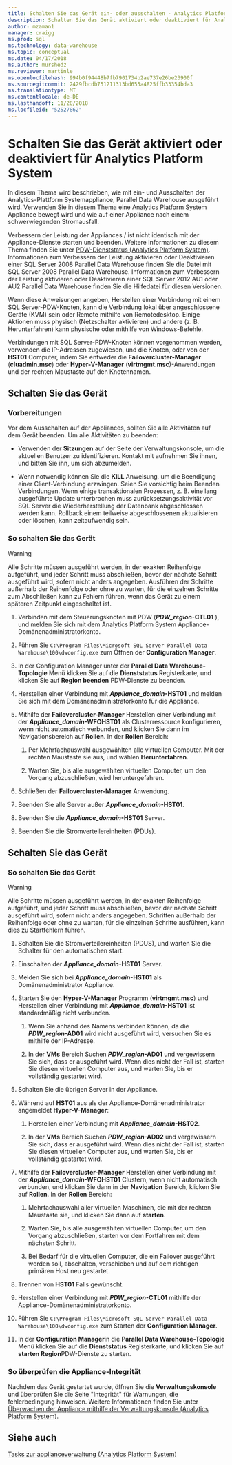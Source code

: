 ```yaml
---
title: Schalten Sie das Gerät ein- oder ausschalten - Analytics Platform System | Microsoft-Dokumentation
description: Schalten Sie das Gerät aktiviert oder deaktiviert für Analytics Platform System
author: mzaman1
manager: craigg
ms.prod: sql
ms.technology: data-warehouse
ms.topic: conceptual
ms.date: 04/17/2018
ms.author: murshedz
ms.reviewer: martinle
ms.openlocfilehash: 994b0f94448b7fb7901734b2ae737e26be23900f
ms.sourcegitcommit: 2429fbcdb751211313bd655a4825ffb33354bda3
ms.translationtype: MT
ms.contentlocale: de-DE
ms.lasthandoff: 11/28/2018
ms.locfileid: "52527862"
---
```

# <a name="power-the-appliance-on-or-off-for-analytics-platform-system"></a>Schalten Sie das Gerät aktiviert oder deaktiviert für Analytics Platform System
In diesem Thema wird beschrieben, wie mit ein- und Ausschalten der Analytics-Plattform Systemappliance, Parallel Data Warehouse ausgeführt wird. Verwenden Sie in diesem Thema eine Analytics Platform System Appliance bewegt wird und wie auf einer Appliance nach einem schwerwiegenden Stromausfall.  
  
Verbessern der Leistung der Appliances / ist nicht identisch mit der Appliance-Dienste starten und beenden. Weitere Informationen zu diesem Thema finden Sie unter [PDW-Dienststatus &#40;Analytics Platform System&#41;](pdw-services-status.md). Informationen zum Verbessern der Leistung aktivieren oder Deaktivieren einer SQL Server 2008 Parallel Data Warehouse finden Sie die Datei mit SQL Server 2008 Parallel Data Warehouse. Informationen zum Verbessern der Leistung aktivieren oder Deaktivieren einer SQL Server 2012 AU1 oder AU2 Parallel Data Warehouse finden Sie die Hilfedatei für diesen Versionen.  
  
Wenn diese Anweisungen angeben, Herstellen einer Verbindung mit einem SQL Server-PDW-Knoten, kann die Verbindung lokal über angeschlossene Geräte (KVM) sein oder Remote mithilfe von Remotedesktop. Einige Aktionen muss physisch (Netzschalter aktivieren) und andere (z. B. Herunterfahren) kann physische oder mithilfe von Windows-Befehle.  
  
Verbindungen mit SQL Server-PDW-Knoten können vorgenommen werden, verwenden die IP-Adressen zugewiesen, und die Knoten, oder von der **HST01** Computer, indem Sie entweder die **Failovercluster-Manager** (**cluadmin.msc**) oder **Hyper-V-Manager** (**virtmgmt.msc**)-Anwendungen und der rechten Maustaste auf den Knotennamen.  
  
## <a name="PowerOff"></a>Schalten Sie das Gerät  
  
### <a name="before-you-begin"></a>Vorbereitungen  
Vor dem Ausschalten auf der Appliances, sollten Sie alle Aktivitäten auf dem Gerät beenden. Um alle Aktivitäten zu beenden:  
  
-   Verwenden der **Sitzungen** auf der Seite der Verwaltungskonsole, um die aktuellen Benutzer zu identifizieren. Kontakt mit aufnehmen Sie ihnen, und bitten Sie ihn, um sich abzumelden.  
  
-   Wenn notwendig können Sie die **KILL** Anweisung, um die Beendigung einer Client-Verbindung erzwingen. Seien Sie vorsichtig beim Beenden Verbindungen. Wenn einige transaktionalen Prozessen, z. B. eine lang ausgeführte Update unterbrochen muss zurücksetzungsaktivität vor SQL Server die Wiederherstellung der Datenbank abgeschlossen werden kann. Rollback einem teilweise abgeschlossenen aktualisieren oder löschen, kann zeitaufwendig sein.  
  
### <a name="to-power-off-the-appliance"></a>So schalten Sie das Gerät  
  
> [!WARNING]  
> Alle Schritte müssen ausgeführt werden, in der exakten Reihenfolge aufgeführt, und jeder Schritt muss abschließen, bevor der nächste Schritt ausgeführt wird, sofern nicht anders angegeben. Ausführen der Schritte außerhalb der Reihenfolge oder ohne zu warten, für die einzelnen Schritte zum Abschließen kann zu Fehlern führen, wenn das Gerät zu einem späteren Zeitpunkt eingeschaltet ist.  
  
1.  Verbinden mit dem Steuerungsknoten mit PDW (**_PDW_region_-CTL01** ), und melden Sie sich mit dem Analytics Platform System Appliance-Domänenadministratorkonto.  
  
2.  Führen Sie `C:\Program Files\Microsoft SQL Server Parallel Data Warehouse\100\dwconfig.exe` zum Öffnen der **Configuration Manager**.  
  
3.  In der Configuration Manager unter der **Parallel Data Warehouse-Topologie** Menü klicken Sie auf die **Dienststatus** Registerkarte, und klicken Sie auf **Region beenden** PDW-Dienste zu beenden.   
  
4.  Herstellen einer Verbindung mit  **_Appliance_domain_-HST01** und melden Sie sich mit dem Domänenadministratorkonto für die Appliance.  
  
5.  Mithilfe der **Failovercluster-Manager** Herstellen einer Verbindung mit der  **_Appliance_domain_-WFOHST01** als Clusterressource konfigurieren, wenn nicht automatisch verbunden, und klicken Sie dann im Navigationsbereich auf **Rollen**. In der **Rollen** Bereich:  
  
    1.  Per Mehrfachauswahl ausgewählten alle virtuellen Computer. Mit der rechten Maustaste sie aus, und wählen **Herunterfahren**.  
  
    2.  Warten Sie, bis alle ausgewählten virtuellen Computer, um den Vorgang abzuschließen, wird heruntergefahren.  
  
6.  Schließen der **Failovercluster-Manager** Anwendung.  
  
7. Beenden Sie alle Server außer  **_Appliance_domain_-HST01**.  
  
8. Beenden Sie die  **_Appliance_domain_-HST01** Server.  
  
9. Beenden Sie die Stromverteilereinheiten (PDUs).  
  
## <a name="PowerOn"></a>Schalten Sie das Gerät  
  
### <a name="to-power-on-the-appliance"></a>So schalten Sie das Gerät  
  
> [!WARNING]  
> Alle Schritte müssen ausgeführt werden, in der exakten Reihenfolge aufgeführt, und jeder Schritt muss abschließen, bevor der nächste Schritt ausgeführt wird, sofern nicht anders angegeben. Schritten außerhalb der Reihenfolge oder ohne zu warten, für die einzelnen Schritte ausführen, kann dies zu Startfehlern führen.  
  
1.  Schalten Sie die Stromverteilereinheiten (PDUS), und warten Sie die Schalter für den automatischen start.  
  
2.  Einschalten der  **_Appliance_domain_-HST01** Server.  
  
3.  Melden Sie sich bei  **_Appliance_domain_-HST01** als Domänenadministrator Appliance.  
  
4.  Starten Sie den **Hyper-V-Manager** Programm (**virtmgmt.msc**) und Herstellen einer Verbindung mit  **_Appliance_domain_-HST01** ist standardmäßig nicht verbunden.  
  
    1.  Wenn Sie anhand des Namens verbinden können, da die  **_PDW_region_-AD01** wird nicht ausgeführt wird, versuchen Sie es mithilfe der IP-Adresse.  
  
    2.  In der **VMs** Bereich Suchen  **_PDW_region_-AD01** und vergewissern Sie sich, dass er ausgeführt wird. Wenn dies nicht der Fall ist, starten Sie diesen virtuellen Computer aus, und warten Sie, bis er vollständig gestartet wird.  
  
5.  Schalten Sie die übrigen Server in der Appliance.  
  
6.  Während auf **HST01** aus als der Appliance-Domänenadministrator angemeldet **Hyper-V-Manager**:  
  
    1.  Herstellen einer Verbindung mit  **_Appliance_domain_-HST02**.  
  
    2.  In der **VMs** Bereich Suchen  **_PDW_region_-AD02** und vergewissern Sie sich, dass er ausgeführt wird.  Wenn dies nicht der Fall ist, starten Sie diesen virtuellen Computer aus, und warten Sie, bis er vollständig gestartet wird.  
  
7.  Mithilfe der **Failovercluster-Manager** Herstellen einer Verbindung mit der  **_Appliance_domain_-WFOHST01** Clustern, wenn nicht automatisch verbunden, und klicken Sie dann in der  **Navigation** Bereich, klicken Sie auf **Rollen**. In der **Rollen** Bereich:  
  
    1.  Mehrfachauswahl aller virtuellen Maschinen, die mit der rechten Maustaste sie, und klicken Sie dann auf **starten**.  
  
    2.  Warten Sie, bis alle ausgewählten virtuellen Computer, um den Vorgang abzuschließen, starten vor dem Fortfahren mit dem nächsten Schritt.  
  
    3.  Bei Bedarf für die virtuellen Computer, die ein Failover ausgeführt werden soll, abschalten, verschieben und auf dem richtigen primären Host neu gestartet.  
  
8. Trennen von **HST01** Falls gewünscht.  
  
9. Herstellen einer Verbindung mit  **_PDW_region_-CTL01** mithilfe der Appliance-Domänenadministratorkonto.  
  
10. Führen Sie `C:\Program Files\Microsoft SQL Server Parallel Data Warehouse\100\dwconfig.exe` zum Starten der **Configuration Manager**.  
  
11. In der **Configuration Manager**in die **Parallel Data Warehouse-Topologie** Menü klicken Sie auf die **Dienststatus** Registerkarte, und klicken Sie auf **starten Region**PDW-Dienste zu starten.  
  
### <a name="to-verify-the-appliance-health"></a>So überprüfen die Appliance-Integrität  
Nachdem das Gerät gestartet wurde, öffnen Sie die **Verwaltungskonsole** und überprüfen Sie die Seite "Integrität" für Warnungen, die fehlerbedingung hinweisen. Weitere Informationen finden Sie unter [Überwachen der Appliance mithilfe der Verwaltungskonsole &#40;Analytics Platform System&#41;](monitor-the-appliance-by-using-the-admin-console.md).  
  
## <a name="see-also"></a>Siehe auch  
[Tasks zur applianceverwaltung &#40;Analytics Platform System&#41;](appliance-management-tasks.md)  
  
